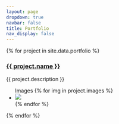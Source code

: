 ```yaml
---
layout: page
dropdown: true
navbar: false
title: Portfolio
nav_display: false
---
```

<article>
  {% for project in site.data.portfolio %}
    <h3>
      <a href="{{ project.url | relative_link }}">{{ project.name }}</a>
    </h3>
    <p>
      {{ project.description }}  
    </p>
    <ul>Images
    {% for img in project.images %}
        <li><img src="{{img}}"/></li>
    {% endfor %}
    </ul>
  {% endfor %}
</article>
